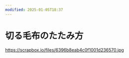 ```yaml
---
modified: 2025-01-05T18:37
---
```

# 切る毛布のたたみ方

https://scrapbox.io/files/6396b8eab4c0f1001d236570.jpg